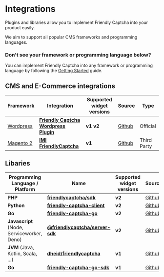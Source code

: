 # Integrations

Plugins and libraries allow you to implement Friendly Captcha into your product easily. 

We aim to support all popular CMS frameworks and programming languages.

### Don't see your framework or programming language below?
You can implement Friendly Captcha into any framework or programming language by following the [Getting Started](../getting-started/introduction) guide.

## CMS and E-Commerce integrations

| Framework | Integration | Supported widget versions | Source | Type
|----------------|-|-|-|-|
| [Wordpress](https://wordpress.com/) | [**Friendly Captcha Wordpress Plugin**](https://wordpress.org/plugins/friendly-captcha/) | **v1** **v2** | [Github](https://github.com/friendlycaptcha/friendly-captcha-wordpress) | Official |
| [Magento 2](https://magento.com/) | [**IMI FriendlyCaptcha**](https://github.com/iMi-digital/magento2-friendly-captcha) | **v1** | [Github](https://github.com/iMi-digital/magento2-friendly-captcha) | Third Party |

## Libaries

| Programming Language / Platform | Name | Supported widget versions | Source | Type
|----------------|-|-|-|-|
| **PHP** | [**friendlycaptcha/sdk**](https://packagist.org/packages/friendlycaptcha/sdk) | **v2** | [Github](https://github.com/friendlycaptcha/friendly-captcha-php) | Official |
| **Python** | [**friendly-captcha-client**](https://packagist.org/packages/friendlycaptcha/sdk) | **v2** | [Github](https://github.com/friendlycaptcha/friendly-captcha-python) | Official |
| **Go** | [**friendly-captcha-go**](https://github.com/friendlycaptcha/friendly-captcha-go) | **v2** | [Github](https://github.com/friendlycaptcha/friendly-captcha-go) | Official |
| **Javascript** (Node, Serviceworker, Deno) | [**@friendlycaptcha/server-sdk**](https://www.npmjs.com/package/@friendlycaptcha/server-sdk) | **v2** | [Github](https://github.com/friendlycaptcha/friendly-captcha-javascript) | Official |
| **JVM** (Java, Kotlin, Scala, ...) | [**dheid/friendlycaptcha**](https://github.com/dheid/friendlycaptcha) | **v1** | [Github](https://github.com/dheid/friendlycaptcha) | Third Party |
| **Go** | [**friendly-captcha-go-sdk**](https://github.com/friendlycaptcha/friendly-captcha-go-sdk) | **v1** | [Github](https://github.com/friendlycaptcha/friendly-captcha-go-sdk) | Official |

